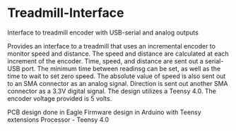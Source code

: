 # Treadmill-Interface
Interface to treadmill encoder with USB-serial and analog outputs

Provides an interface to a treadmill that uses an incremental encoder to monitor speed and distance.
The speed and distance are calculated at each increment of the encoder. Time, speed, and distance are sent out a serial-USB port. The minimum time between readinsg can be set, as well as the time to wait to set zero speed.
The absolute value of speed is also sent out to an SMA connector as an analog signal. Direction is sent out another SMA connector as a 3.3V digital signal. 
The design utilizes a Teensy 4.0.
The encoder voltage provided is 5 volts.

PCB design done in Eagle
Firmware design in Arduino with Teensy extensions
Processor - Teensy 4.0
